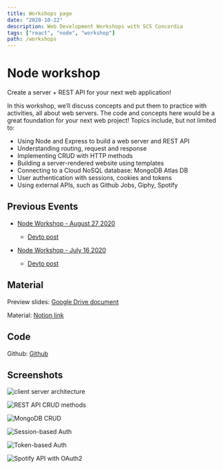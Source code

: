 ```yaml
---
title: Workshops page
date: "2020-10-22"
description: Web Development Workshops with SCS Concordia
tags: ["react", "node", "workshop"]
path: /workshops
---
```


# Node workshop

Create a server + REST API for your next web application!
 
In this workshop, we’ll discuss concepts and put them to practice with activities, all about web servers.
The code and concepts here would be a great foundation for your next web project!
Topics include, but not limited to:

- Using Node and Express to build a web server and REST API
- Understanding routing, request and response
- Implementing CRUD with HTTP methods
- Building a server-rendered website using templates
- Connecting to a Cloud NoSQL database: MongoDB Atlas DB
- User authentication with sessions, cookies and tokens
- Using external APIs, such as Github Jobs, Giphy, Spotify

## Previous Events

- [Node Workshop - August 27 2020](https://www.facebook.com/events/1125391177830448/)
    - [Devto post](https://dev.to/lennythedev/node-workshop-free-online-workshop-by-scs-concordia-3dc5)

- [Node Workshop - July 16 2020](https://www.facebook.com/events/751112552346326/)
    - [Devto post](https://dev.to/lennythedev/node-workshop-part-2-free-online-workshop-by-scs-concordia-4e37)


## Material

Preview slides: [Google Drive document](https://drive.google.com/file/d/11-HTDPgCY-ZNEIqddwQbn_4PDCa14C2R/view?usp=sharing)

Material: [Notion link](https://www.notion.so/lennythedev/Node-workshop-Homepage-56f2822d63e549b286c76102e6ea6b28)

## Code

Github: [Github](https://github.com/lenmorld/node_workshop)


## Screenshots

![client server architecture](https://dev-to-uploads.s3.amazonaws.com/i/zi9et48y73gr7kmhiv1h.PNG)

![REST API CRUD methods](https://dev-to-uploads.s3.amazonaws.com/i/kgu9l7khz3clnnyckew3.PNG)

![MongoDB CRUD](https://dev-to-uploads.s3.amazonaws.com/i/xx7wbws3t8tzwm0jxoxc.PNG)

![Session-based Auth](https://dev-to-uploads.s3.amazonaws.com/i/rnwe7bwc1zkihizmcotb.PNG)

![Token-based Auth](https://dev-to-uploads.s3.amazonaws.com/i/5mn2391rs1w6i0k9ey98.PNG)

![Spotify API with OAuth2](https://dev-to-uploads.s3.amazonaws.com/i/b7jd9ajydisih3f152qa.PNG)
